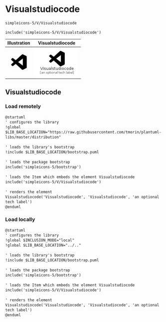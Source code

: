 # Visualstudiocode


```text
simpleicons-5/V/Visualstudiocode
```

```text
include('simpleicons-5/V/Visualstudiocode')
```



| Illustration | Visualstudiocode |
| :---: | :---: |
| ![illustration for Illustration](../../simpleicons-5/V/Visualstudiocode.png) | ![illustration for Visualstudiocode](../../simpleicons-5/V/Visualstudiocode.Local.png) |




## Visualstudiocode

### Load remotely
```plantuml
@startuml
' configures the library
!global $LIB_BASE_LOCATION="https://raw.githubusercontent.com/tmorin/plantuml-libs/master/distribution"

' loads the library's bootstrap
!include $LIB_BASE_LOCATION/bootstrap.puml

' loads the package bootstrap
include('simpleicons-5/bootstrap')

' loads the Item which embeds the element Visualstudiocode
include('simpleicons-5/V/Visualstudiocode')

' renders the element
Visualstudiocode('Visualstudiocode', 'Visualstudiocode', 'an optional tech label')
@enduml
```

### Load locally
```plantuml
@startuml
' configures the library
!global $INCLUSION_MODE="local"
!global $LIB_BASE_LOCATION="../.."

' loads the library's bootstrap
!include $LIB_BASE_LOCATION/bootstrap.puml

' loads the package bootstrap
include('simpleicons-5/bootstrap')

' loads the Item which embeds the element Visualstudiocode
include('simpleicons-5/V/Visualstudiocode')

' renders the element
Visualstudiocode('Visualstudiocode', 'Visualstudiocode', 'an optional tech label')
@enduml
```

